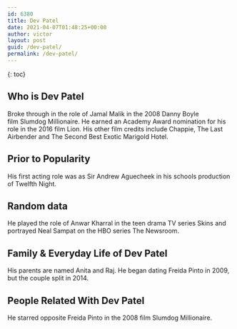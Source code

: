 ```yaml
---
id: 6380
title: Dev Patel
date: 2021-04-07T01:48:25+00:00
author: victor
layout: post
guid: /dev-patel/
permalink: /dev-patel/
---
```



{: toc}


## Who is Dev Patel



Broke through in the role of Jamal Malik in the 2008 Danny Boyle film Slumdog Millionaire. He earned an Academy Award nomination for his role in the 2016 film Lion. His other film credits include Chappie, The Last Airbender and The Second Best Exotic Marigold Hotel.

                
                
                
## Prior to Popularity



His first acting role was as Sir Andrew Aguecheek in his schools production of Twelfth Night.

                
                
                
## Random data



He played the role of Anwar Kharral in the teen drama TV series Skins and portrayed Neal Sampat on the HBO series The Newsroom.

                
                
                
## Family & Everyday Life of Dev Patel



His parents are named Anita and Raj. He began dating Freida Pinto in 2009, but the couple split in 2014.

                
                
                
## People Related With Dev Patel



He starred opposite Freida Pinto in the 2008 film Slumdog Millionaire.

                
              
            
          
          
          